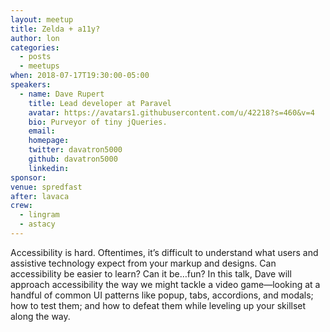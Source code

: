 ```yaml
---
layout: meetup
title: Zelda + a11y?
author: lon
categories:
  - posts
  - meetups
when: 2018-07-17T19:30:00-05:00
speakers:
  - name: Dave Rupert
    title: Lead developer at Paravel
    avatar: https://avatars1.githubusercontent.com/u/42218?s=460&v=4
    bio: Purveyor of tiny jQueries.
    email:
    homepage:
    twitter: davatron5000
    github: davatron5000
    linkedin:
sponsor:
venue: spredfast
after: lavaca
crew:
  - lingram
  - astacy
---
```


Accessibility is hard. Oftentimes, it’s difficult to understand what users and assistive technology expect from your markup and designs. Can accessibility be easier to learn? Can it be&hellip;fun? In this talk, Dave will approach accessibility the way we might tackle a video game—looking at a handful of common UI patterns like popup, tabs, accordions, and modals; how to test them; and how to defeat them while leveling up your skillset along the way.
